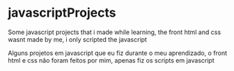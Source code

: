 # javascriptProjects
Some javascript projects that i made while learning, the front html and css wasnt made by me, i only scripted the javascript


Alguns projetos em javascript que eu fiz durante o meu aprendizado, o front html e css não foram feitos por mim, apenas fiz os scripts em javascript
